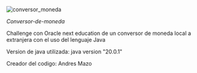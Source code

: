 ![conversor_moneda](https://github.com/andresmaz0/Conversor-de-moneda/assets/88501273/f40c285e-5490-4762-8c85-ddc82cfecf8e)

<em>Conversor-de-moneda</em>

Challenge con Oracle next education de un conversor de moneda local a extranjera con el uso del lenguaje Java

Version de java utilizada:
java version "20.0.1"

Creador del codigo:
Andres Mazo
